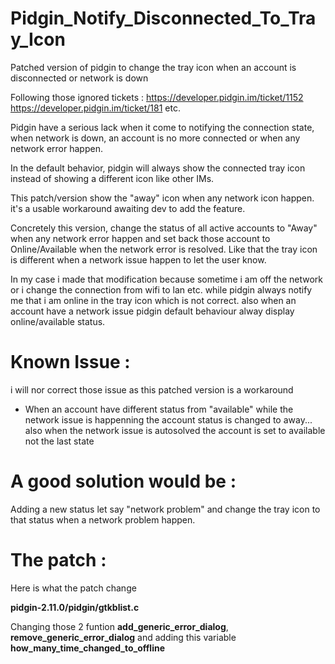 # Pidgin_Notify_Disconnected_To_Tray_Icon
Patched version of pidgin to change the tray icon when an account is disconnected or network is down 

Following those ignored tickets :
https://developer.pidgin.im/ticket/1152
https://developer.pidgin.im/ticket/181
etc. 

Pidgin have a serious lack when it come to notifying the connection state, when network is down, an account is no more connected or when any network error happen. 

In the default behavior, pidgin will always show the connected tray icon instead of showing a different icon like other IMs. 

This patch/version show the "away" icon when any network icon happen. it's a usable workaround awaiting dev to add the feature.

Concretely this version, change the status of all active accounts to "Away" when any network error happen and set back those account to Online/Available when the network error is resolved. Like that the tray icon is different when a network issue happen to let the user know. 

In my case i made that modification because sometime i am off the network or i change the connection from wifi to lan etc. while pidgin always notify me that i am online in the tray icon which is not correct. also when an account have a network issue pidgin default behaviour alway display online/available status. 

# Known Issue : 
i will nor correct those issue as this patched version is a workaround 
- When an account have different status from "available" while the network issue is happenning the account status is changed to away... also when the network issue is autosolved the account is set to available not the last state  

# A good solution would be : 
Adding a new status let say "network problem" and change the tray icon to that status when a network problem happen. 

# The patch :
Here is what the patch change

**pidgin-2.11.0/pidgin/gtkblist.c**

Changing those 2 funtion **add_generic_error_dialog**, **remove_generic_error_dialog** and adding this variable **how_many_time_changed_to_offline**

